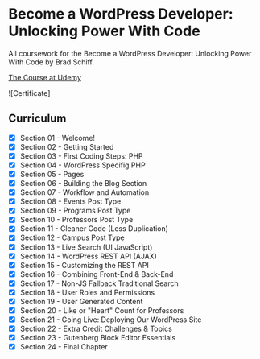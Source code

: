 # Become a WordPress Developer: Unlocking Power With Code
All coursework for the Become a WordPress Developer: Unlocking Power With Code by Brad Schiff.

[The Course at Udemy](https://www.udemy.com/course/become-a-wordpress-developer-php-javascript/)  

![Certificate]

## Curriculum

- [x] Section 01 - Welcome!
- [x] Section 02 - Getting Started
- [x] Section 03 - First Coding Steps: PHP
- [x] Section 04 - WordPress Specifig PHP
- [x] Section 05 - Pages
- [x] Section 06 - Building the Blog Section
- [x] Section 07 - Workflow and Automation
- [x] Section 08 - Events Post Type
- [x] Section 09 - Programs Post Type
- [x] Section 10 - Professors Post Type
- [x] Section 11 - Cleaner Code (Less Duplication)
- [x] Section 12 - Campus Post Type
- [x] Section 13 - Live Search (UI JavaScript)
- [x] Section 14 - WordPress REST API (AJAX)
- [x] Section 15 - Customizing the REST API
- [x] Section 16 - Combining Front-End & Back-End
- [x] Section 17 - Non-JS Fallback Traditional Search
- [x] Section 18 - User Roles and Permissions
- [x] Section 19 - User Generated Content
- [x] Section 20 - Like or "Heart" Count for Professors
- [x] Section 21 - Going Live: Deploying Our WordPress Site
- [x] Section 22 - Extra Credit Challenges & Topics
- [x] Section 23 - Gutenberg Block Editor Essentials
- [x] Section 24 - Final Chapter
